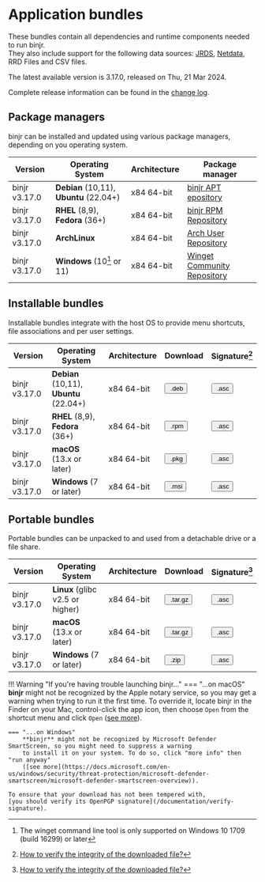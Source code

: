 # Application bundles

These bundles contain all dependencies and runtime components needed to run binjr.   
They also include support for the following data sources:
[JRDS](https://github.com/fbacchella/jrds), [Netdata](https://www.netdata.cloud), RRD Files and CSV files.

The latest available version is 3.17.0, released on Thu, 21 Mar 2024.

Complete release information can be found in the [change log](CHANGELOG.md).

<style>
  .md-typeset button {
    cursor: pointer;
    transition: opacity 250ms;
  }
  .md-typeset button:hover {
    opacity: 0.75;
  }
  .md-typeset button  {
    border-style: solid;
    border-width: 5px;   
    border-radius: 5px;
    padding: 0px 5px 0px 5px;

    border-color: var(--md-accent-fg-color); 
    display: block;
    color: var(--md-accent-bg-color);
    background-color: var(--md-accent-fg-color);
  }
</style>

## Package managers
binjr can be installed and updated using various package managers, depending on you operating system.

| Version          | Operating System                        | Architecture | Package manager                                              |
|------------------|-----------------------------------------|--------------|--------------------------------------------------------------|
| binjr v3.17.0 | **Debian** (10,11), **Ubuntu** (22.04+) | x84 64-bit   | [binjr APT epository](https://repos.binjr.eu/apt)            |
| binjr v3.17.0 | **RHEL** (8,9), **Fedora** (36+)        | x84 64-bit   | [binjr RPM Repository](https://repos.binjr.eu/rpm)           |
| binjr v3.17.0 | **ArchLinux**                           | x84 64-bit   | [Arch User Repository](https://repos.binjr.eu/aur)           |
| binjr v3.17.0 | **Windows** (10[^2] or 11)              | x84 64-bit   | [Winget Community Repository](https://repos.binjr.eu/winget) |


## Installable bundles

Installable bundles integrate with the host OS to provide menu shortcuts, file associations and per user settings.

| Version          | Operating System                        | Architecture | Download                                                                                                                                                                    | Signature[^1]                                                                                                                                                                    |
|------------------|-----------------------------------------|--------------|-----------------------------------------------------------------------------------------------------------------------------------------------------------------------------|----------------------------------------------------------------------------------------------------------------------------------------------------------------------------------|
| binjr v3.17.0 | **Debian** (10,11), **Ubuntu** (22.04+) | x84 64-bit   | [<button ><img alt="" src="../../assets/images/download.svg"> .deb</button>](https://github.com/binjr/binjr/releases/download/v3.17.0/binjr-3.17.0_linux-amd64.deb)  | [<button ><img alt="" src="../../assets/images/download.svg"> .asc</button>](https://github.com/binjr/binjr/releases/download/v3.17.0/binjr-3.17.0_linux-amd64.deb.asc)   |
| binjr v3.17.0 | **RHEL** (8,9), **Fedora** (36+)        | x84 64-bit   | [<button><img alt="" src="../../assets/images/download.svg"> .rpm</button>](https://github.com/binjr/binjr/releases/download/v3.17.0/binjr-3.17.0_linux-amd64.rpm)   | [<button ><img alt="" src="../../assets/images/download.svg"> .asc</button>](https://github.com/binjr/binjr/releases/download/v3.17.0/binjr-3.17.0_linux-amd64.deb.asc)   |
| binjr v3.17.0 | **macOS** (13.x or later)               | x84 64-bit   | [<button ><img alt="" src="../../assets/images/download.svg"> .pkg</button>](https://github.com/binjr/binjr/releases/download/v3.17.0/binjr-3.17.0_mac-x86_64.pkg)   | [<button ><img alt="" src="../../assets/images/download.svg"> .asc</button>](https://github.com/binjr/binjr/releases/download/v3.17.0/binjr-3.17.0_mac-x86_64.pkg.asc)    |
| binjr v3.17.0 | **Windows** (7 or later)                | x84 64-bit   | [<button><img alt="" src="../../assets/images/download.svg"> .msi</button>](https://github.com/binjr/binjr/releases/download/v3.17.0/binjr-3.17.0_windows-amd64.msi) | [<button ><img alt="" src="../../assets/images/download.svg"> .asc</button>](https://github.com/binjr/binjr/releases/download/v3.17.0/binjr-3.17.0_windows-amd64.msi.asc) |

## Portable bundles

Portable bundles can be unpacked to and used from a detachable drive or a file share.

| Version          | Operating System                 | Architecture | Download                                                                                                                                                                         | Signature[^1]                                                                                                                                                                     |
|------------------|----------------------------------|--------------|----------------------------------------------------------------------------------------------------------------------------------------------------------------------------------|-----------------------------------------------------------------------------------------------------------------------------------------------------------------------------------|
| binjr v3.17.0 | **Linux** (glibc v2.5 or higher) | x84 64-bit   | [<button ><img alt="" src="../../assets/images/download.svg"> .tar.gz</button>](https://github.com/binjr/binjr/releases/download/v3.17.0/binjr-3.17.0_linux-amd64.tar.gz) | [<button ><img alt="" src="../../assets/images/download.svg"> .asc</button>](https://github.com/binjr/binjr/releases/download/v3.17.0/binjr-3.17.0_linux-amd64.tar.gz.asc) |
| binjr v3.17.0 | **macOS** (13.x or later)        | x84 64-bit   | [<button ><img alt="" src="../../assets/images/download.svg"> .tar.gz</button>](https://github.com/binjr/binjr/releases/download/v3.17.0/binjr-3.17.0_mac-x86_64.tar.gz)  | [<button ><img alt="" src="../../assets/images/download.svg"> .asc</button>](https://github.com/binjr/binjr/releases/download/v3.17.0/binjr-3.17.0_mac-x86_64.tar.gz.asc)  |
| binjr v3.17.0 | **Windows** (7 or later)         | x84 64-bit   | [<button><img alt="" src="../../assets/images/download.svg"> .zip</button>](https://github.com/binjr/binjr/releases/download/v3.17.0/binjr-3.17.0_windows-amd64.zip)      | [<button ><img alt="" src="../../assets/images/download.svg"> .asc</button>](https://github.com/binjr/binjr/releases/download/v3.17.0/binjr-3.17.0_windows-amd64.zip.asc)  |

!!! Warning "If you're having trouble launching binjr..."
    === "...on macOS"
        **binjr** might not be recognized by the Apple notary service, so you may get a warning when trying to run it the
        first time.
        To override it, locate binjr in the Finder on your Mac, control-click the app icon, then choose `Open` from the
        shortcut menu and click `Open` ([see more](https://support.apple.com/guide/mac-help/mh40616/mac)).

    === "...on Windows"
        **binjr** might not be recognized by Microsoft Defender SmartScreen, so you might need to suppress a warning
        to install it on your system. To do so, click "more info" then "run anyway"
        ([see more](https://docs.microsoft.com/en-us/windows/security/threat-protection/microsoft-defender-smartscreen/microsoft-defender-smartscreen-overview)).
        
    To ensure that your download has not been tempered with,
    [you should verify its OpenPGP signature](/documentation/verify-signature).

[^1]: [How to verify the integrity of the downloaded file?](/documentation/verify-signature/)
[^2]: The winget command line tool is only supported on Windows 10 1709 (build 16299) or later

